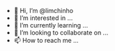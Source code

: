 - 👋 Hi, I’m @limchinho
- 👀 I’m interested in ...
- 🌱 I’m currently learning ...
- 💞️ I’m looking to collaborate on ...
- 📫 How to reach me ...

<!---
limchinho/limchinho is a ✨ special ✨ repository because its `README.md` (this file) appears on your GitHub profile.
You can click the Preview link to take a look at your changes.
--->

